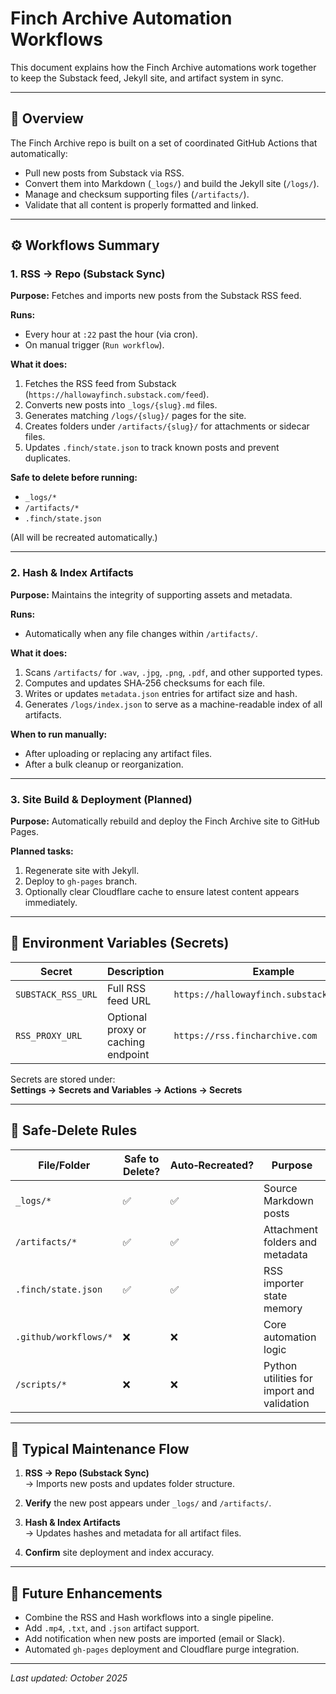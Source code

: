 
# Finch Archive Automation Workflows

This document explains how the Finch Archive automations work together to keep the Substack feed, Jekyll site, and artifact system in sync.

---

## 🧠 Overview

The Finch Archive repo is built on a set of coordinated GitHub Actions that automatically:
- Pull new posts from Substack via RSS.
- Convert them into Markdown (`_logs/`) and build the Jekyll site (`/logs/`).
- Manage and checksum supporting files (`/artifacts/`).
- Validate that all content is properly formatted and linked.

---

## ⚙️ Workflows Summary

### **1. RSS → Repo (Substack Sync)**
**Purpose:** Fetches and imports new posts from the Substack RSS feed.

**Runs:**
- Every hour at `:22` past the hour (via cron).
- On manual trigger (`Run workflow`).

**What it does:**
1. Fetches the RSS feed from Substack (`https://hallowayfinch.substack.com/feed`).
2. Converts new posts into `_logs/{slug}.md` files.
3. Generates matching `/logs/{slug}/` pages for the site.
4. Creates folders under `/artifacts/{slug}/` for attachments or sidecar files.
5. Updates `.finch/state.json` to track known posts and prevent duplicates.

**Safe to delete before running:**  
- `_logs/*`  
- `/artifacts/*`  
- `.finch/state.json`  

(All will be recreated automatically.)

---

### **2. Hash & Index Artifacts**
**Purpose:** Maintains the integrity of supporting assets and metadata.

**Runs:**
- Automatically when any file changes within `/artifacts/`.

**What it does:**
1. Scans `/artifacts/` for `.wav`, `.jpg`, `.png`, `.pdf`, and other supported types.
2. Computes and updates SHA‑256 checksums for each file.
3. Writes or updates `metadata.json` entries for artifact size and hash.
4. Generates `/logs/index.json` to serve as a machine-readable index of all artifacts.

**When to run manually:**
- After uploading or replacing any artifact files.
- After a bulk cleanup or reorganization.

---

### **3. Site Build & Deployment (Planned)**
**Purpose:** Automatically rebuild and deploy the Finch Archive site to GitHub Pages.

**Planned tasks:**
1. Regenerate site with Jekyll.
2. Deploy to `gh-pages` branch.
3. Optionally clear Cloudflare cache to ensure latest content appears immediately.

---

## 🧩 Environment Variables (Secrets)

| Secret | Description | Example |
|--------|--------------|----------|
| `SUBSTACK_RSS_URL` | Full RSS feed URL | `https://hallowayfinch.substack.com/feed` |
| `RSS_PROXY_URL` | Optional proxy or caching endpoint | `https://rss.fincharchive.com` |

Secrets are stored under:  
**Settings → Secrets and Variables → Actions → Secrets**

---

## 🧼 Safe‑Delete Rules

| File/Folder | Safe to Delete? | Auto‑Recreated? | Purpose |
|--------------|----------------|-----------------|----------|
| `_logs/*` | ✅ | ✅ | Source Markdown posts |
| `/artifacts/*` | ✅ | ✅ | Attachment folders and metadata |
| `.finch/state.json` | ✅ | ✅ | RSS importer state memory |
| `.github/workflows/*` | ❌ | ❌ | Core automation logic |
| `/scripts/*` | ❌ | ❌ | Python utilities for import and validation |

---

## 🔄 Typical Maintenance Flow

1. **RSS → Repo (Substack Sync)**  
   → Imports new posts and updates folder structure.

2. **Verify** the new post appears under `_logs/` and `/artifacts/`.

3. **Hash & Index Artifacts**  
   → Updates hashes and metadata for all artifact files.

4. **Confirm** site deployment and index accuracy.

---

## 🧰 Future Enhancements

- Combine the RSS and Hash workflows into a single pipeline.
- Add `.mp4`, `.txt`, and `.json` artifact support.
- Add notification when new posts are imported (email or Slack).
- Automated `gh-pages` deployment and Cloudflare purge integration.

---

_Last updated: October 2025_
